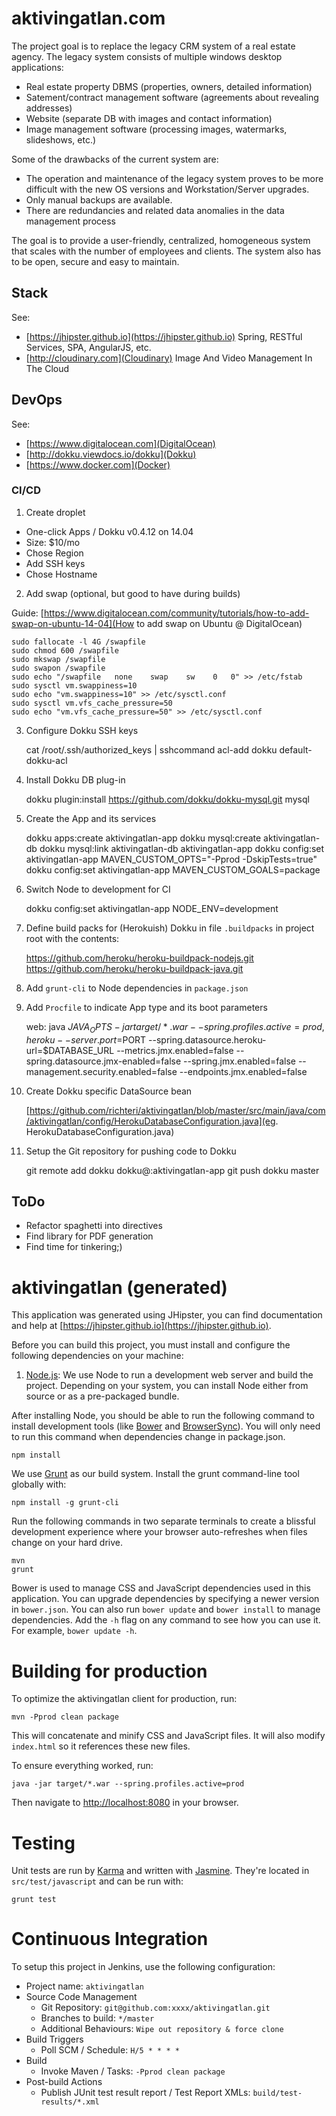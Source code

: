# aktivingatlan.com

The project goal is to replace the legacy CRM system of a real estate agency. The legacy system consists of multiple windows desktop applications:

* Real estate property DBMS (properties, owners, detailed information)
* Satement/contract management software (agreements about revealing addresses)
* Website (separate DB with images and contact information)
* Image management software (processing images, watermarks, slideshows, etc.)

Some of the drawbacks of the current system are:

* The operation and maintenance of the legacy system proves to be more difficult with the new OS versions and Workstation/Server upgrades.
* Only manual backups are available.
* There are redundancies and related data anomalies in the data management process

The goal is to provide a user-friendly, centralized, homogeneous system that scales with the number of employees and clients. The system also has to be open, secure and easy to maintain.

## Stack

See: 

* [https://jhipster.github.io](https://jhipster.github.io) Spring, RESTful Services, SPA, AngularJS, etc.
* [http://cloudinary.com](Cloudinary) Image And Video Management In The Cloud

## DevOps

See:

* [https://www.digitalocean.com](DigitalOcean)
* [http://dokku.viewdocs.io/dokku](Dokku)
* [https://www.docker.com](Docker)

### CI/CD

1. Create droplet

  * One-click Apps / Dokku v0.4.12 on 14.04 
  * Size: $10/mo
  * Chose Region
  * Add SSH keys
  * Chose Hostname

2. Add swap (optional, but good to have during builds)

Guide: [https://www.digitalocean.com/community/tutorials/how-to-add-swap-on-ubuntu-14-04](How to add swap on Ubuntu @ DigitalOcean)

    sudo fallocate -l 4G /swapfile
    sudo chmod 600 /swapfile
    sudo mkswap /swapfile
    sudo swapon /swapfile
    sudo echo "/swapfile   none    swap    sw    0   0" >> /etc/fstab
    sudo sysctl vm.swappiness=10
    sudo echo "vm.swappiness=10" >> /etc/sysctl.conf
    sudo sysctl vm.vfs_cache_pressure=50
    sudo echo "vm.vfs_cache_pressure=50" >> /etc/sysctl.conf

3. Configure Dokku SSH keys

      cat /root/.ssh/authorized_keys | sshcommand acl-add dokku default-dokku-acl

4. Install Dokku DB plug-in

      dokku plugin:install https://github.com/dokku/dokku-mysql.git mysql

5. Create the App and its services

      dokku apps:create aktivingatlan-app
      dokku mysql:create aktivingatlan-db
      dokku mysql:link aktivingatlan-db aktivingatlan-app
      dokku config:set aktivingatlan-app MAVEN_CUSTOM_OPTS="-Pprod -DskipTests=true"
      dokku config:set aktivingatlan-app MAVEN_CUSTOM_GOALS=package
    
6. Switch Node to development for CI

      dokku config:set aktivingatlan-app NODE_ENV=development
    
7. Define build packs for (Herokuish) Dokku in file `.buildpacks` in project root with the contents:

      https://github.com/heroku/heroku-buildpack-nodejs.git
      https://github.com/heroku/heroku-buildpack-java.git

8. Add `grunt-cli` to Node dependencies in `package.json`

9. Add `Procfile` to indicate App type and its boot parameters

      web: java $JAVA_OPTS -jar target/*.war  --spring.profiles.active=prod,heroku --server.port=$PORT --spring.datasource.heroku-url=$DATABASE_URL --metrics.jmx.enabled=false --spring.datasource.jmx-enabled=false --spring.jmx.enabled=false --management.security.enabled=false --endpoints.jmx.enabled=false

0. Create Dokku specific DataSource bean

    [https://github.com/richteri/aktivingatlan/blob/master/src/main/java/com/aktivingatlan/config/HerokuDatabaseConfiguration.java](eg. HerokuDatabaseConfiguration.java)

0. Setup the Git repository for pushing code to Dokku

      git remote add dokku dokku@<IP or HOST>:aktivingatlan-app
      git push dokku master

## ToDo

* Refactor spaghetti into directives
* Find library for PDF generation
* Find time for tinkering;) 

# aktivingatlan (generated)

This application was generated using JHipster, you can find documentation and help at [https://jhipster.github.io](https://jhipster.github.io).

Before you can build this project, you must install and configure the following dependencies on your machine:

1. [Node.js][]: We use Node to run a development web server and build the project.
   Depending on your system, you can install Node either from source or as a pre-packaged bundle.

After installing Node, you should be able to run the following command to install development tools (like
[Bower][] and [BrowserSync][]). You will only need to run this command when dependencies change in package.json.

    npm install

We use [Grunt][] as our build system. Install the grunt command-line tool globally with:

    npm install -g grunt-cli

Run the following commands in two separate terminals to create a blissful development experience where your browser
auto-refreshes when files change on your hard drive.

    mvn
    grunt

Bower is used to manage CSS and JavaScript dependencies used in this application. You can upgrade dependencies by
specifying a newer version in `bower.json`. You can also run `bower update` and `bower install` to manage dependencies.
Add the `-h` flag on any command to see how you can use it. For example, `bower update -h`.

# Building for production

To optimize the aktivingatlan client for production, run:

    mvn -Pprod clean package

This will concatenate and minify CSS and JavaScript files. It will also modify `index.html` so it references
these new files.

To ensure everything worked, run:

    java -jar target/*.war --spring.profiles.active=prod

Then navigate to [http://localhost:8080](http://localhost:8080) in your browser.

# Testing

Unit tests are run by [Karma][] and written with [Jasmine][]. They're located in `src/test/javascript` and can be run with:

    grunt test



# Continuous Integration

To setup this project in Jenkins, use the following configuration:

* Project name: `aktivingatlan`
* Source Code Management
    * Git Repository: `git@github.com:xxxx/aktivingatlan.git`
    * Branches to build: `*/master`
    * Additional Behaviours: `Wipe out repository & force clone`
* Build Triggers
    * Poll SCM / Schedule: `H/5 * * * *`
* Build
    * Invoke Maven / Tasks: `-Pprod clean package`
* Post-build Actions
    * Publish JUnit test result report / Test Report XMLs: `build/test-results/*.xml`

[JHipster]: https://jhipster.github.io/
[Node.js]: https://nodejs.org/
[Bower]: http://bower.io/
[Grunt]: http://gruntjs.com/
[BrowserSync]: http://www.browsersync.io/
[Karma]: http://karma-runner.github.io/
[Jasmine]: http://jasmine.github.io/2.0/introduction.html
[Protractor]: https://angular.github.io/protractor/
